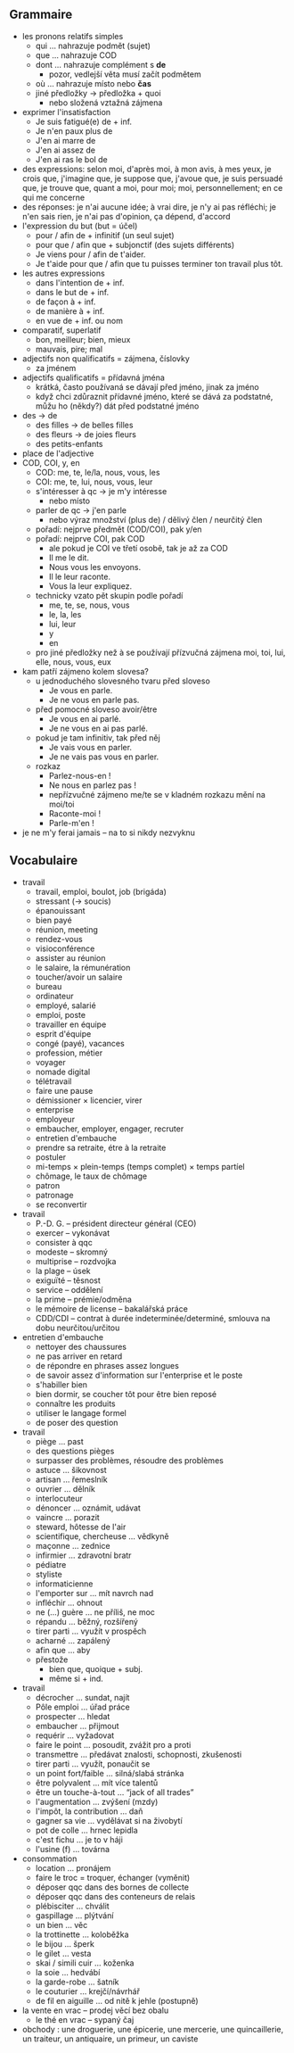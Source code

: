 ## Grammaire

- les pronons relatifs simples
	- qui … nahrazuje podmět (sujet)
	- que … nahrazuje COD
	- dont … nahrazuje complément s **de**
		- pozor, vedlejší věta musí začít podmětem
	- où … nahrazuje místo nebo **čas**
	- jiné předložky → předložka + quoi
		- nebo složená vztažná zájmena
- exprimer l'insatisfaction
	- Je suis fatigué(e) de + inf.
	- Je n'en paux plus de
	- J'en ai marre de
	- J'en ai assez de
	- J'en ai ras le bol de
- des expressions: selon moi, d'après moi, à mon avis, à mes yeux, je crois que, j'imagine que, je suppose que, j'avoue que, je suis persuadé que, je trouve que, quant a moi, pour moi; moi, personnellement; en ce qui me concerne
- des réponses: je n'ai aucune idée; à vrai dire, je n'y ai pas réfléchi; je n'en sais rien, je n'ai pas d'opinion, ça dépend, d'accord
- l'expression du but (but = účel)
	- pour / afin de + infinitif (un seul sujet)
	- pour que / afin que + subjonctif (des sujets différents)
	- Je viens pour / afin de t'aider.
	- Je t'aide pour que / afin que tu puisses terminer ton travail plus tôt.
- les autres expressions
	- dans l'intention de + inf.
	- dans le but de + inf.
	- de façon à + inf.
	- de manière à + inf.
	- en vue de + inf. ou nom
- comparatif, superlatif
	- bon, meilleur; bien, mieux
	- mauvais, pire; mal
- adjectifs non qualificatifs = zájmena, číslovky
	- za jménem
- adjectifs qualificatifs = přídavná jména
	- krátká, často používaná se dávají před jméno, jinak za jméno
	- když chci zdůraznit přídavné jméno, které se dává za podstatné, můžu ho (někdy?) dát před podstatné jméno
- des → de
	- des filles → de belles filles
	- des fleurs → de joies fleurs
	- des petits-enfants
- place de l'adjective
- COD, COI, y, en
	- COD: me, te, le/la, nous, vous, les
	- COI: me, te, lui, nous, vous, leur
	- s'intéresser à qc → je m'y intéresse
		- nebo místo
	- parler de qc → j'en parle
		- nebo výraz množství (plus de) / dělivý člen / neurčitý člen
	- pořadí: nejprve předmět (COD/COI), pak y/en
	- pořadí: nejprve COI, pak COD
		- ale pokud je COI ve třetí osobě, tak je až za COD
		- Il me le dit.
		- Nous vous les envoyons.
		- Il le leur raconte.
		- Vous la leur expliquez.
	- technicky vzato pět skupin podle pořadí
		- me, te, se, nous, vous
		- le, la, les
		- lui, leur
		- y
		- en
	- pro jiné předložky než à se používají přízvučná zájmena moi, toi, lui, elle, nous, vous, eux
- kam patří zájmeno kolem slovesa?
	- u jednoduchého slovesného tvaru před sloveso
		- Je vous en parle.
		- Je ne vous en parle pas.
	- před pomocné sloveso avoir/être
		- Je vous en ai parlé.
		- Je ne vous en ai pas parlé.
	- pokud je tam infinitiv, tak před něj
		- Je vais vous en parler.
		- Je ne vais pas vous en parler.
	- rozkaz
		- Parlez-nous-en !
		- Ne nous en parlez pas !
		- nepřízvučné zájmeno me/te se v kladném rozkazu mění na moi/toi
		- Raconte-moi !
		- Parle-m'en !
- je ne m'y ferai jamais – na to si nikdy nezvyknu

## Vocabulaire

- travail
	- travail, emploi, boulot, job (brigáda)
	- stressant (→ soucis)
	- épanouissant
	- bien payé
	- réunion, meeting
	- rendez-vous
	- visioconférence
	- assister au réunion
	- le salaire, la rémunération
	- toucher/avoir un salaire
	- bureau
	- ordinateur
	- employé, salarié
	- emploi, poste
	- travailler en équipe
	- esprit d'équipe
	- congé (payé), vacances
	- profession, métier
	- voyager
	- nomade digital
	- télétravail
	- faire une pause
	- démissioner × licencier, virer
	- enterprise
	- employeur
	- embaucher, employer, engager, recruter
	- entretien d'embauche
	- prendre sa retraite, étre à la retraite
	- postuler
	- mi-temps × plein-temps (temps complet) × temps partíel
	- chômage, le taux de chômage
	- patron
	- patronage
	- se reconvertir
- travail
	- P.-D. G. – président directeur général (CEO)
	- exercer – vykonávat
	- consister à qqc
	- modeste – skromný
	- multiprise – rozdvojka
	- la plage – úsek
	- exiguïté – těsnost
	- service – oddělení
	- la prime – prémie/odměna
	- le mémoire de license – bakalářská práce
	- CDD/CDI – contrat à durée indeterminée/determiné, smlouva na dobu neurčitou/určitou
- entretien d'embauche
	- nettoyer des chaussures
	- ne pas arriver en retard
	- de répondre en phrases assez longues
	- de savoir assez d'information sur l'enterprise et le poste
	- s'habiller bien
	- bien dormir, se coucher tôt pour être bien reposé
	- connaître les produits
	- utiliser le langage formel
	- de poser des question
- travail
	- piège … past
	- des questions pièges
	- surpasser des problèmes, résoudre des problèmes
	- astuce … šikovnost
	- artisan … řemeslník
	- ouvrier … dělník
	- interlocuteur
	- dénoncer … oznámit, udávat
	- vaincre … porazit
	- steward, hôtesse de l'air
	- scientifique, chercheuse … vědkyně
	- maçonne … zednice
	- infirmier … zdravotní bratr
	- pédiatre
	- styliste
	- informaticienne
	- l'emporter sur … mít navrch nad
	- infléchir … ohnout
	- ne (…) guère … ne příliš, ne moc
	- répandu … běžný, rozšířený
	- tirer parti … využít v prospěch
	- acharné … zapálený
	- afin que … aby
	- přestože
		- bien que, quoique + subj.
		- même si + ind.
- travail
	- décrocher … sundat, najít
	- Pôle emploi … úřad práce
	- prospecter … hledat
	- embaucher … přijmout
	- requérir … vyžadovat
	- faire le point … posoudit, zvážit pro a proti
	- transmettre … předávat znalosti, schopnosti, zkušenosti
	- tirer parti … využít, ponaučit se
	- un point fort/faible … silná/slabá stránka
	- être polyvalent … mít více talentů
	- être un touche-à-tout … “jack of all trades”
	- l'augmentation … zvýšení (mzdy)
	- l'impôt, la contribution … daň
	- gagner sa vie … vydělávat si na živobytí
	- pot de colle … hrnec lepidla
	- c'est fichu … je to v háji
	- l'usine (f) … továrna
- consommation
	- location … pronájem
	- faire le troc = troquer, échanger (vyměnit)
	- déposer qqc dans des bornes de collecte
	- déposer qqc dans des conteneurs de relais
	- plébisciter … chválit
	- gaspillage … plýtvání
	- un bien … věc
	- la trottinette … koloběžka
	- le bijou … šperk
	- le gilet … vesta
	- skai / simili cuir … koženka
	- la soie … hedvábí
	- la garde-robe … šatník
	- le couturier … krejčí/návrhář
	- de fil en aiguille … od nitě k jehle (postupně)
- la vente en vrac – prodej věcí bez obalu
	- le thé en vrac – sypaný čaj
- obchody : une droguerie, une épicerie, une mercerie, une quincaillerie, un traiteur, un antiquaire, un primeur, un caviste
